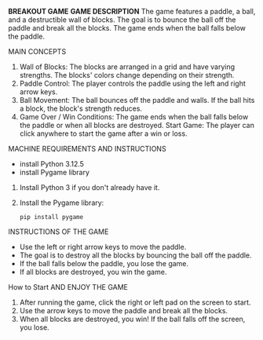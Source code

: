 **BREAKOUT GAME**
**GAME DESCRIPTION**
The game features a paddle, a ball, and a destructible wall of blocks. The goal is to bounce the ball off the paddle and break all the blocks. The game ends when the ball falls below the paddle.

MAIN CONCEPTS

1. Wall of Blocks: The blocks are arranged in a grid and have varying strengths. The blocks' colors change depending on their strength.
2. Paddle Control: The player controls the paddle using the left and right arrow keys.
3. Ball Movement: The ball bounces off the paddle and walls. If the ball hits a block, the block's strength reduces.
4. Game Over / Win Conditions: The game ends when the ball falls below the paddle or when all blocks are destroyed.
Start Game: The player can click anywhere to start the game after a win or loss.


MACHINE REQUIREMENTS AND INSTRUCTIONS
- install Python 3.12.5
- install Pygame library

1. Install Python 3 if you don't already have it.
2. Install the Pygame library:

    ```
    pip install pygame
    ```

INSTRUCTIONS OF THE GAME
- Use the left or right arrow keys to move the paddle.
- The goal is to destroy all the blocks by bouncing the ball off the paddle.
- If the ball falls below the paddle, you lose the game.
- If all blocks are destroyed, you win the game.

How to Start AND ENJOY THE GAME

1. After running the game, click the right or left pad on the screen to start.
2. Use the arrow keys to move the paddle and break all the blocks.
3. When all blocks are destroyed, you win! If the ball falls off the screen, you lose.

